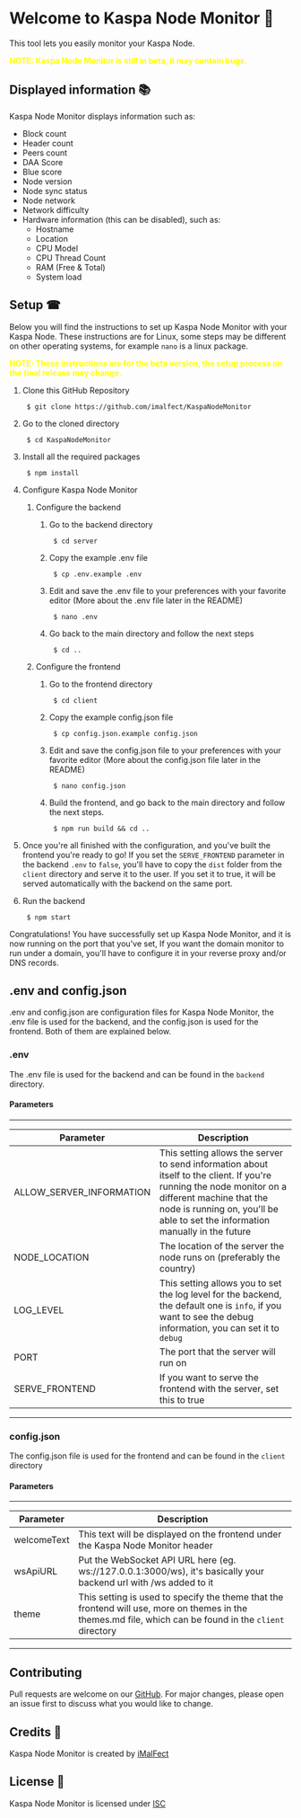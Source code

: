 # Welcome to Kaspa Node Monitor 👋
This tool lets you easily monitor your Kaspa Node.

<span style="color:yellow">**NOTE: Kaspa Node Monitor is still in beta, it may contain bugs.**</span>


## Displayed information 📚
Kaspa Node Monitor displays information such as:

- Block count
- Header count
- Peers count
- DAA Score
- Blue score
- Node version
- Node sync status
- Node network
- Network difficulty
- Hardware information (this can be disabled), such as:
    - Hostname
    - Location
    - CPU Model
    - CPU Thread Count
    - RAM (Free & Total)
    - System load

## Setup ☎
Below you will find the instructions to set up Kaspa Node Monitor with your Kaspa Node. These instructions are for Linux, some steps may be different on other operating systems, for example `nano` is a linux package.

<span style="color:yellow">**NOTE: These instructions are for the beta version, the setup process on the final release may change.**</span>

1. Clone this GitHub Repository

   		$ git clone https://github.com/imalfect/KaspaNodeMonitor
2. Go to the cloned directory

   		$ cd KaspaNodeMonitor
3. Install all the required packages

   		$ npm install
4. Configure Kaspa Node Monitor
    1. Configure the backend
        1. Go to the backend directory

           		$ cd server
       
        2. Copy the example .env file

           		$ cp .env.example .env
    
        3. Edit and save the .env file to your preferences with your favorite editor (More about the .env file later in the README)

           		$ nano .env
       
        4. Go back to the main directory and follow the next steps

           		$ cd ..
       
    2. Configure the frontend
        1. Go to the frontend directory

           		$ cd client
       
        2. Copy the example config.json file

           		$ cp config.json.example config.json
       
        3. Edit and save the config.json file to your preferences with your favorite editor (More about the config.json file later in the README)

           		$ nano config.json
       
        4. Build the frontend, and go back to the main directory and follow the next steps.

           		$ npm run build && cd ..
       
5. Once you're all finished with the configuration, and you've built the frontend you're ready to go! If you set the `SERVE_FRONTEND` parameter in the backend `.env` to `false`, you'll have to copy the `dist` folder from the `client` directory and serve it to the user. If you set it to true, it will be served automatically with the backend on the same port.
6. Run the backend


    	$ npm start

Congratulations! You have successfully set up Kaspa Node Monitor, and it is now running on the port that you've set, If you want the domain monitor to run under a domain, you'll have to configure it in your reverse proxy and/or DNS records.

## .env and config.json
.env and config.json are configuration files for Kaspa Node Monitor, the .env file is used for the backend, and the config.json is used for the frontend. Both of them are explained below.

### .env
The .env file is used for the backend and can be found in the `backend` directory.

#### Parameters

---

| Parameter                | Description                                                                                                                                                                                                                        |
|--------------------------|------------------------------------------------------------------------------------------------------------------------------------------------------------------------------------------------------------------------------------|
| ALLOW_SERVER_INFORMATION | This setting allows the server to send information about itself to the client. If you're running the node monitor on a different machine that the node is running on, you'll be able to set the information manually in the future |
| NODE_LOCATION                 | The location of the server the node runs on (preferably the country)                                                                                                                                                               |
| LOG_LEVEL                | This setting allows you to set the log level for the backend, the default one is `info`, if you want to see the debug information, you can set it to `debug`                                                                       |
| PORT                     | The port that the server will run on                                                                                                                                                                                               |
| SERVE_FRONTEND           | If you want to serve the frontend with the server, set this to true                                                                                                                                                                |
---

### config.json
The config.json file is used for the frontend and can be found in the `client` directory

#### Parameters

---

| Parameter   | Description                                                                                                                                              |
|-------------|----------------------------------------------------------------------------------------------------------------------------------------------------------|
| welcomeText | This text will be displayed on the frontend under the Kaspa Node Monitor header                                                                          |
| wsApiURL    | Put the WebSocket API URL here (eg. ws://127.0.0.1:3000/ws), it's basically your backend url with /ws added to it                                        |
| theme       | This setting is used to specify the theme that the frontend will use, more on themes in the themes.md file, which can be found in the `client` directory |
								
---
## Contributing
Pull requests are welcome on our [GitHub](https://github.com/imalfect/KaspaNodeMonitor). For major changes, please open an issue first to discuss what you would like to change.

## Credits 🎩
Kaspa Node Monitor is created by [iMalFect](https://github.com/imalfect)

## License 📜
Kaspa Node Monitor is licensed under [ISC](https://choosealicense.com/licenses/isc/)



